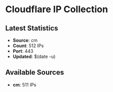 # Cloudflare IP Collection

## Latest Statistics
- **Source**: cm
- **Count**: 512 IPs
- **Port**: 443
- **Updated**: $(date -u)

## Available Sources
- **cm**: 511 IPs
